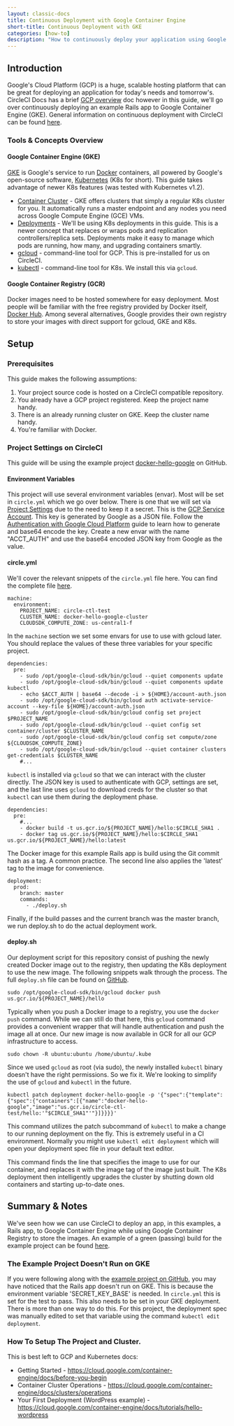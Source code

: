 ```yaml
---
layout: classic-docs
title: Continuous Deployment with Google Container Engine
short-title: Continuous Deployment with GKE
categories: [how-to]
description: "How to continuously deploy your application using Google Container Engine, Google Container Registry, and CircleCI."
---
```


## Introduction
Google's Cloud Platform (GCP) is a huge, scalable hosting platform that can be 
great for deploying an application for today's needs and tomorrow's. CircleCI 
Docs has a brief [GCP overview]({{site.baseurl}}/google-cloud-platform/) doc 
however in this guide, we'll go over continuously deploying an example Rails 
app to Google Container Engine (GKE). General information on continuous 
deployment with CircleCI can be found 
[here]({{site.baseurl}}/introduction-to-continuous-deployment/).

### Tools & Concepts Overview

#### Google Container Engine (GKE)
[GKE](https://cloud.google.com/container-engine/) is Google's service to run 
[Docker](https://www.docker.com/) containers, all powered by Google's 
open-source software, [Kubernetes](http://kubernetes.io/) (K8s for short). This 
guide takes advantage of newer K8s features (was tested with Kubernetes v1.2).

* [Container Cluster](https://cloud.google.com/container-engine/docs/clusters/) - GKE 
offers clusters that simply a regular K8s cluster for you. It automatically 
runs a master endpoint and any nodes you need across Google Compute Engine 
(GCE) VMs.
* [Deployments](http://kubernetes.io/docs/user-guide/deployments/) - We'll be 
using K8s deployments in this guide. This is a newer concept that replaces or 
wraps pods and replication controllers/replica sets. Deployments make it easy 
to manage which pods are running, how many, and upgrading containers smartly.
* [gcloud](https://cloud.google.com/sdk/gcloud/) - command-line tool for GCP. 
This is pre-installed for us on CircleCI.
* [kubectl](http://kubernetes.io/docs/user-guide/kubectl-overview/) - command-line 
tool for K8s. We install this via `gcloud`.

#### Google Container Registry (GCR)
Docker images need to be hosted somewhere for easy deployment. Most people will 
be familiar with the free registry provided by Docker itself, 
[Docker Hub](https://hub.docker.com/). Among several alternatives, Google 
provides their own registry to store your images with direct support for gcloud, 
GKE and K8s.

## Setup

### Prerequisites

This guide makes the following assumptions:

1. Your project source code is hosted on a CircleCI compatible repository.
1. You already have a GCP project registered. Keep the project name handy.
1. There is an already running cluster on GKE. Keep the cluster name handy.
1. You're familiar with Docker.

### Project Settings on CircleCI
This guide will be using the example project 
[docker-hello-google](https://github.com/circleci/docker-hello-google) on GitHub.

#### Environment Variables
This project will use several environment variables (envar). Most will be set 
in `circle.yml` which we go over below. There is one that we will set via 
[Project Settings]({{site.baseurl}}/environment-variables/#setting-environment-variables-for-all-commands-without-adding-them-to-git) 
due to the need to keep it a secret. This is the 
[GCP Service Account](https://cloud.google.com/storage/docs/authentication#service_accounts). 
This key is generated by Google as a JSON file. Follow the 
[Authentication with Google Cloud Platform]({{site.baseurl}}/google-auth/) 
guide to learn how to generate and base64 encode the key. Create a new envar 
with the name "ACCT_AUTH" and use the base64 encoded JSON key from Google as 
the value.

#### circle.yml
We'll cover the relevant snippets of the `circle.yml` file here. You can find 
the complete file [here](https://github.com/circleci/docker-hello-google/blob/master/circle.yml).

```
machine:
  environment:
    PROJECT_NAME: circle-ctl-test
    CLUSTER_NAME: docker-hello-google-cluster
    CLOUDSDK_COMPUTE_ZONE: us-central1-f
```

In the `machine` section we set some envars for use to use with gcloud later. 
You should replace the values of these three variables for your specific project.

```
dependencies:
  pre:
    - sudo /opt/google-cloud-sdk/bin/gcloud --quiet components update
    - sudo /opt/google-cloud-sdk/bin/gcloud --quiet components update kubectl
    - echo $ACCT_AUTH | base64 --decode -i > ${HOME}/account-auth.json
    - sudo /opt/google-cloud-sdk/bin/gcloud auth activate-service-account --key-file ${HOME}/account-auth.json
    - sudo /opt/google-cloud-sdk/bin/gcloud config set project $PROJECT_NAME
    - sudo /opt/google-cloud-sdk/bin/gcloud --quiet config set container/cluster $CLUSTER_NAME
    - sudo /opt/google-cloud-sdk/bin/gcloud config set compute/zone ${CLOUDSDK_COMPUTE_ZONE}
    - sudo /opt/google-cloud-sdk/bin/gcloud --quiet container clusters get-credentials $CLUSTER_NAME
    #...
```

`kubectl` is installed via `gcloud` so that we can interact with the cluster 
directly. The JSON key is used to authenticate with GCP, settings are set, and 
the last line uses `gcloud` to download creds for the cluster so that `kubectl` 
can use them during the deployment phase.

```
dependencies:
  pre:
    #...
    - docker build -t us.gcr.io/${PROJECT_NAME}/hello:$CIRCLE_SHA1 .
    - docker tag us.gcr.io/${PROJECT_NAME}/hello:$CIRCLE_SHA1 us.gcr.io/${PROJECT_NAME}/hello:latest
```

The Docker image for this example Rails app is build using the Git commit hash 
as a tag. A common practice. The second line also applies the 'latest' tag to 
the image for convenience.

```
deployment:
  prod:
    branch: master
    commands:
      - ./deploy.sh
```

Finally, if the build passes and the current branch was the master branch, we 
run deploy.sh to do the actual deployment work.

#### deploy.sh
Our deployment script for this repository consist of pushing the newly created 
Docker image out to the registry, then updating the K8s deployment to use the 
new image. The following snippets walk through the process. The full 
`deploy.sh` file can be found on 
[GitHub](https://github.com/circleci/docker-hello-google/blob/master/deploy.sh).

```
sudo /opt/google-cloud-sdk/bin/gcloud docker push us.gcr.io/${PROJECT_NAME}/hello
```

Typically when you push a Docker image to a registry, you use the `docker push` 
command. While we can still do that here, this `gcloud` command provides a 
convenient wrapper that will handle authentication and push the image all at 
once. Our new image is now available in GCR for all our GCP infrastructure to 
access.

```
sudo chown -R ubuntu:ubuntu /home/ubuntu/.kube
```

Since we used `gcloud` as root (via sudo), the newly installed `kubectl` binary 
doesn't have the right permissions. So we fix it. We're looking to simplify 
the use of `gcloud` and `kubectl` in the future.

```
kubectl patch deployment docker-hello-google -p '{"spec":{"template":{"spec":{"containers":[{"name":"docker-hello-google","image":"us.gcr.io/circle-ctl-test/hello:'"$CIRCLE_SHA1"'"}]}}}}'

```

This command utilizes the patch subcommand of `kubectl` to make a change to our 
running deployment on the fly. This is extremely useful in a CI environment. 
Normally you might use `kubectl edit deployment` which will open your 
deployment spec file in your default text editor.

This command finds the line that specifies the image to use for our container, 
and replaces it with the image tag of the image just built. The K8s deployment 
then intelligently upgrades the cluster by shutting down old containers and 
starting up-to-date ones.

## Summary & Notes
We've seen how we can use CircleCI to deploy an app, in this examples, a Rails 
app, to Google Container Engine while using Google Container Registry to store 
the images. An example of a green (passing) build for the example project can 
be found [here](https://circleci.com/gh/circleci/docker-hello-google/43).

### The Example Project Doesn't Run on GKE
If you were following along with the 
[example project on GitHub](https://github.com/circleci/docker-hello-google), 
you may have noticed that the Rails app doesn't run on GKE. This is because the 
environment variable 'SECRET_KEY_BASE' is needed. In `circle.yml` this is set 
for the test to pass. This also needs to be set in your GKE deployment. There 
is more than one way to do this. For this project, the deployment spec was 
manually edited to set that variable using the command 
`kubectl edit deployment`.

### How To Setup The Project and Cluster.
This is best left to GCP and Kubernetes docs:

* Getting Started - <https://cloud.google.com/container-engine/docs/before-you-begin>
* Container Cluster Operations - <https://cloud.google.com/container-engine/docs/clusters/operations>
* Your First Deployment (WordPress example) - <https://cloud.google.com/container-engine/docs/tutorials/hello-wordpress>
